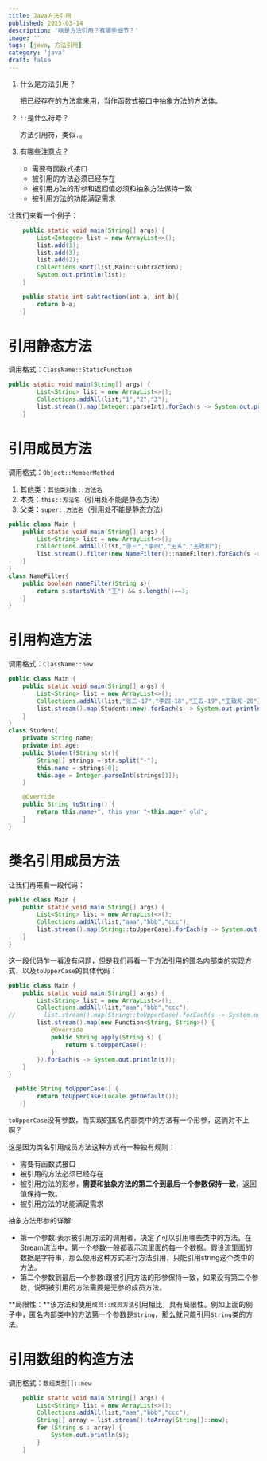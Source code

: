 ```yaml
---
title: Java方法引用
published: 2025-03-14
description: '啥是方法引用？有哪些细节？'
image: ''
tags: [java, 方法引用]
category: 'java'
draft: false 
---
```

1. 什么是方法引用？
    
    把已经存在的方法拿来用，当作函数式接口中抽象方法的方法体。
2. `::`是什么符号？

    方法引用符，类似`.`。
3. 有哪些注意点？
   - 需要有函数式接口
   - 被引用的方法必须已经存在
   - 被引用方法的形参和返回值必须和抽象方法保持一致
   - 被引用方法的功能满足需求

让我们来看一个例子：
```java
    public static void main(String[] args) {
        List<Integer> list = new ArrayList<>();
        list.add(1);
        list.add(3);
        list.add(2);
        Collections.sort(list,Main::subtraction);
        System.out.println(list);
    }

    public static int subtraction(int a, int b){
        return b-a;
    }
```
# 引用静态方法
调用格式：`ClassName::StaticFunction`
```java
public static void main(String[] args) {
        List<String> list = new ArrayList<>();
        Collections.addAll(list,"1","2","3");
        list.stream().map(Integer::parseInt).forEach(s -> System.out.println(s));
    }
```

# 引用成员方法
调用格式：`Object::MemberMethod`
1. 其他类：`其他类对象::方法名`
2. 本类：`this::方法名`（引用处不能是静态方法）
3. 父类：`super::方法名`（引用处不能是静态方法）
```java
public class Main {
    public static void main(String[] args) {
        List<String> list = new ArrayList<>();
        Collections.addAll(list,"涨三","李四","王五","王致和");
        list.stream().filter(new NameFilter()::nameFilter).forEach(s -> System.out.println(s));
    }
}
class NameFilter{
    public boolean nameFilter(String s){
        return s.startsWith("王") && s.length()==3;
    }
}
```

# 引用构造方法 
调用格式：`ClassName::new`
```java
public class Main {
    public static void main(String[] args) {
        List<String> list = new ArrayList<>();
        Collections.addAll(list,"张三-17","李四-18","王五-19","王致和-20");
        list.stream().map(Student::new).forEach(s -> System.out.println(s));
    }
}
class Student{
    private String name;
    private int age;
    public Student(String str){
        String[] strings = str.split("-");
        this.name = strings[0];
        this.age = Integer.parseInt(strings[1]);
    }

    @Override
    public String toString() {
        return this.name+", this year "+this.age+" old";
    }
}
```
# 类名引用成员方法
让我们再来看一段代码：
```java
public class Main {
    public static void main(String[] args) {
        List<String> list = new ArrayList<>();
        Collections.addAll(list,"aaa","bbb","ccc");
        list.stream().map(String::toUpperCase).forEach(s -> System.out.println(s));
    }
}
```
这一段代码乍一看没有问题，但是我们再看一下方法引用的匿名内部类的实现方式，以及`toUpperCase`的具体代码：
```java
public class Main {
    public static void main(String[] args) {
        List<String> list = new ArrayList<>();
        Collections.addAll(list,"aaa","bbb","ccc");
//        list.stream().map(String::toUpperCase).forEach(s -> System.out.println(s));
        list.stream().map(new Function<String, String>() {
            @Override
            public String apply(String s) {
                return s.toUpperCase();
            }
        }).forEach(s -> System.out.println(s));
    }
}
```
```java
  public String toUpperCase() {
        return toUpperCase(Locale.getDefault());
    }
```
`toUpperCase`没有参数，而实现的匿名内部类中的方法有一个形参，这俩对不上啊？

这是因为类名引用成员方法这种方式有一种独有规则：
- 需要有函数式接口
- 被引用的方法必须已经存在
- 被引用方法的形参，**需要和抽象方法的第二个到最后一个参数保持一致**，返回值保持一致。
- 被引用方法的功能满足需求

抽象方法形参的详解:
- 第一个参数:表示被引用方法的调用者，决定了可以引用哪些类中的方法。在Stream流当中，第一个参数一般都表示流里面的每一个数据。假设流里面的数据是字符串，那么使用这种方式进行方法引用，只能引用string这个类中的方法。
- 第二个参数到最后一个参数:跟被引用方法的形参保持一致，如果没有第二个参数，说明被引用的方法需要是无参的成员方法。

**局限性：**该方法和使用`成员::成员方法`引用相比，具有局限性。例如上面的例子中，匿名内部类中的方法第一个参数是`String`，那么就只能引用`String`类的方法。

# 引用数组的构造方法
调用格式：`数组类型[]::new`
```java
    public static void main(String[] args) {
        List<String> list = new ArrayList<>();
        Collections.addAll(list,"aaa","bbb","ccc");
        String[] array = list.stream().toArray(String[]::new);
        for (String s : array) {
            System.out.println(s);
        }
    }
```